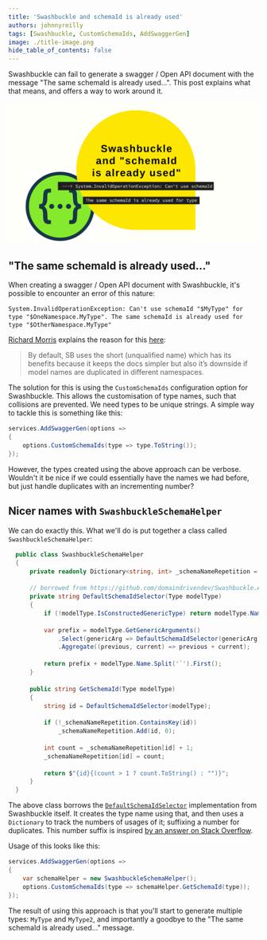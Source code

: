 ```yaml
---
title: 'Swashbuckle and schemaId is already used'
authors: johnnyreilly
tags: [Swashbuckle, CustomSchemaIds, AddSwaggerGen]
image: ./title-image.png
hide_table_of_contents: false
---
```


Swashbuckle can fail to generate a swagger / Open API document with the message "The same schemaId is already used...". This post explains what that means, and offers a way to work around it.

![title image reading "Swashbuckle and schemaId is already used" with the Azure Static Web Apps logo and a Terry Pratchett icon by Lisa Krymova from NounProject.com](title-image.png)

## "The same schemaId is already used..."

When creating a swagger / Open API document with Swashbuckle, it's possible to encounter an error of this nature:

```
System.InvalidOperationException: Can't use schemaId "$MyType" for type "$OneNamespace.MyType". The same schemaId is already used for type "$OtherNamespace.MyType"
```

[Richard Morris](https://github.com/domaindrivendev) explains the reason for this [here](https://github.com/domaindrivendev/Swashbuckle.AspNetCore/issues/1607#issuecomment-788900097):

> By default, SB uses the short (unqualified name) which has its benefits because it keeps the docs simpler but also it’s downside if model names are duplicated in different namespaces.

The solution for this is using the `CustomSchemaIds` configuration option for Swashbuckle. This allows the customisation of type names, such that collisions are prevented. We need types to be unique strings. A simple way to tackle this is something like this:

```cs
services.AddSwaggerGen(options =>
{
    options.CustomSchemaIds(type => type.ToString());
});
```

However, the types created using the above approach can be verbose. Wouldn't it be nice if we could essentially have the names we had before, but just handle duplicates with an incrementing number?

## Nicer names with `SwashbuckleSchemaHelper`

We can do exactly this. What we'll do is put together a class called `SwashbuckleSchemaHelper`:

```cs
  public class SwashbuckleSchemaHelper
  {
      private readonly Dictionary<string, int> _schemaNameRepetition = new();

      // borrowed from https://github.com/domaindrivendev/Swashbuckle.AspNetCore/blob/95cb4d370e08e54eb04cf14e7e6388ca974a686e/src/Swashbuckle.AspNetCore.SwaggerGen/SchemaGenerator/SchemaGeneratorOptions.cs#L44
      private string DefaultSchemaIdSelector(Type modelType)
      {
          if (!modelType.IsConstructedGenericType) return modelType.Name.Replace("[]", "Array");

          var prefix = modelType.GetGenericArguments()
              .Select(genericArg => DefaultSchemaIdSelector(genericArg))
              .Aggregate((previous, current) => previous + current);

          return prefix + modelType.Name.Split('`').First();
      }

      public string GetSchemaId(Type modelType)
      {
          string id = DefaultSchemaIdSelector(modelType);

          if (!_schemaNameRepetition.ContainsKey(id))
              _schemaNameRepetition.Add(id, 0);

          int count = _schemaNameRepetition[id] + 1;
          _schemaNameRepetition[id] = count;

          return $"{id}{(count > 1 ? count.ToString() : "")}";
      }
  }
```

The above class borrows the [`DefaultSchemaIdSelector`](https://github.com/domaindrivendev/Swashbuckle.AspNetCore/blob/95cb4d370e08e54eb04cf14e7e6388ca974a686e/src/Swashbuckle.AspNetCore.SwaggerGen/SchemaGenerator/SchemaGeneratorOptions.cs#L44) implementation from Swashbuckle itself. It creates the type name using that, and then uses a `Dictionary` to track the numbers of usages of it; suffixing a number for duplicates. This number suffix is inspired [by an answer on Stack Overflow](https://stackoverflow.com/a/72677918/761388).

Usage of this looks like this:

```cs
services.AddSwaggerGen(options =>
{
    var schemaHelper = new SwashbuckleSchemaHelper();
    options.CustomSchemaIds(type => schemaHelper.GetSchemaId(type));
});
```

The result of using this approach is that you'll start to generate multiple types: `MyType` and `MyType2`, and importantly a goodbye to the "The same schemaId is already used..." message.
